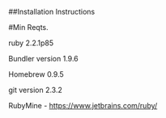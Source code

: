 
##Installation Instructions

#Min Reqts.

ruby 2.2.1p85

Bundler version 1.9.6

Homebrew 0.9.5

git version 2.3.2

RubyMine - https://www.jetbrains.com/ruby/
